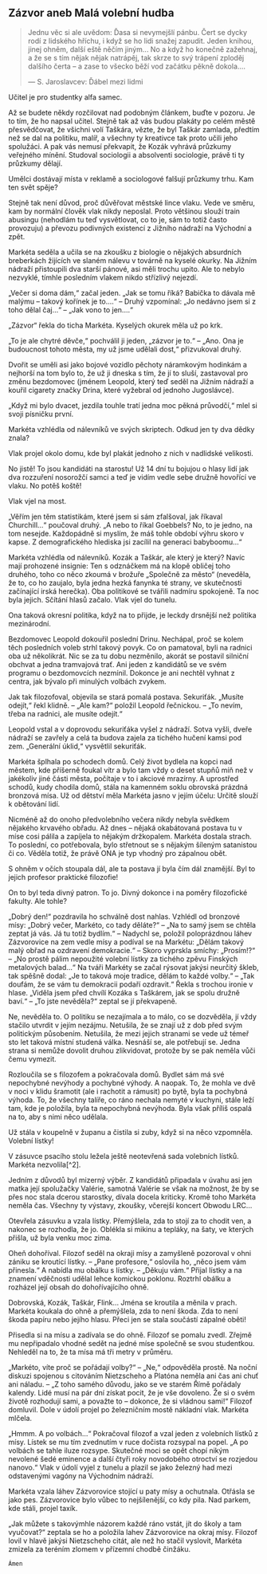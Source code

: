 ## Zázvor aneb Malá volební hudba

> Jednu věc si ale uvědom: Ďasa si nevymejšlí pánbu. Čert se dycky rodí z lidského hříchu, i když se ho lidi snažej zapudit. Jeden knihou, jinej ohněm, další eště něčím jiným... No a když ho konečně zažehnaj, a že se s tím nějak nějak natrápěj, tak skrze to svý trápení zploděj dalšího čerta – a zase to všecko běží vod začátku pěkně dokola....
>
> — S. Jaroslavcev: Ďábel mezi lidmi

Učitel je pro studentky alfa samec.

Až se budete někdy rozčilovat nad podobným článkem, buďte v pozoru. Je to tím, že ho napsal učitel. Stejně tak až vás budou plakáty po celém městě přesvědčovat, že všichni volí Taškára, vězte, že byl Taškár zamlada, předtím než se dal na politiku, malíř, a všechny ty kreativce tak proto učili jeho spolužáci. A pak vás nemusí překvapit, že Kozák vyhrává průzkumy veřejného mínění. Studoval sociologii a absolventi sociologie, právě ti ty průzkumy dělají.

Umělci dostávají místa v reklamě a sociologové falšují průzkumy trhu. Kam ten svět spěje?

Stejně tak není důvod, proč důvěřovat městské lince vlaku. Vede ve směru, kam by normální člověk vlak nikdy neposlal. Proto většinou slouží train abusingu (nehodlám tu teď vysvětlovat, co to je, sám to totiž často provozuju) a převozu podivných existencí z Jižního nádraží na Východní a zpět.

Markéta seděla a učila se na zkoušku z biologie o nějakých absurdních breberkách žijících ve slaném nálevu v továrně na kyselé okurky. Na Jižním nádraží přistoupili dva starší pánové, asi měli trochu upito. Ale to nebylo nezvyklé, tímhle posledním vlakem nikdo střízlivý nejezdí.

„Večer si doma dám,“ začal jeden. „Jak se tomu říká? Babička to dávala mě malýmu – takový kořínek je to....“ – Druhý vzpomínal: „Jo nedávno jsem si z toho dělal čaj...“ – „Jak vono to jen....“

„Zázvor“ řekla do ticha Markéta. Kyselých okurek měla už po krk.

„To je ale chytré děvče,“ pochválil ji jeden, „zázvor je to.“ – „Ano. Ona je budoucnost tohoto města, my už jsme udělali dost,“ přizvukoval druhý.

Dvořit se uměli asi jako bojové vozidlo pěchoty náramkovým hodinkám a nejhorší na tom bylo to, že už ji dneska s tím, že jí to sluší, zastavoval pro změnu bezdomovec (jménem Leopold, který teď seděl na Jižním nádraží a kouřil cigarety značky Drina, které vyžebral od jednoho Jugoslávce).

„Když mi bylo dvacet, jezdila touhle tratí jedna moc pěkná průvodčí,“ mlel si svoji písničku první.

Markéta vzhlédla od nálevníků ve svých skriptech. Odkud jen ty dva dědky znala?

Vlak projel okolo domu, kde byl plakát jednoho z nich v nadlidské velikosti.

No jistě! To jsou kandidáti na starostu! Už 14 dní tu bojujou o hlasy lidí jak dva rozzuření nosorožčí samci a teď je vidím vedle sebe družně hovořící ve vlaku. No potěš koště!

Vlak vjel na most.

„Věřím jen těm statistikám, které jsem si sám zfalšoval, jak říkaval Churchill…“ poučoval druhý. „A nebo to říkal Goebbels? No, to je jedno, na tom nesejde. Každopádně si myslím, že máš tohle období výhru skoro v kapse. Z demografického hlediska jsi zacílil na generaci babyboomu…“

Markéta vzhlédla od nálevníků. Kozák a Taškár, ale který je který? Navíc mají prohozené insignie: Ten s odznáčkem má na klopě obličej toho druhého, toho co něco zkoumá v brožuře „Společně za město“ (neveděla, že to, co ho zaujalo, byla jedna hezká fanynka té strany, ve skutečnosti začínající irská herečka). Oba politikové se tvářili nadmíru spokojeně. Ta noc byla jejich. Sčítání hlasů začalo. Vlak vjel do tunelu.

Ona taková okresní politika, když na to přijde, je leckdy drsnější než politika mezinárodní.

Bezdomovec Leopold dokouřil poslední Drinu. Nechápal, proč se kolem těch posledních voleb strhl takový povyk. Co on pamatoval, byli na radnici oba už několikrát. Nic se za tu dobu nezměnilo, akorát se postavil silniční obchvat a jedna tramvajová trať. Ani jeden z kandidátů se ve svém programu o bezdomovcích nezmínil. Dokonce je ani nechtěl vyhnat z centra, jak bývalo při minulých volbách zvykem.

Jak tak filozofoval, objevila se stará pomalá postava. Sekuriťák. „Musíte odejít,“ řekl klidně. – „Ale kam?“ položil Leopold řečnickou. – „To nevím, třeba na radnici, ale musíte odejít.“

Leopold vstal a v doprovodu sekuriťáka vyšel z nádraží. Sotva vyšli, dveře nádraží se zavřely a celá ta budova zajela za tichého hučení kamsi pod zem. „Generální úklid,“ vysvětlil sekuriťák.

Markéta šplhala po schodech domů. Celý život bydlela na kopci nad městem, kde příšerně foukal vítr a bylo tam vždy o deset stupňů míň než v jakékoliv jiné části města, počítaje v to i akciové mrazírny. A uprostřed schodů, kudy chodila domů, stála na kamenném soklu obrovská prázdná bronzová mísa. Už od dětství měla Markéta jasno v jejím účelu: Určitě slouží k obětování lidí.

Nicméně až do onoho předvolebního večera nikdy nebyla svědkem nějakého krvavého obřadu. Až dnes – nějaká okabátovaná postava tu v míse cosi pálila a zapíjela to nějakým držkopalem. Markéta dostala strach. To poslední, co potřebovala, bylo střetnout se s nějakým šíleným satanistou či co. Věděla totiž, že právě ONA je typ vhodný pro zápalnou obět.

S ohněm v očích stoupala dál, ale ta postava jí byla čím dál znamější. Byl to jejich profesor praktické filozofie!

On to byl teda divný patron. To jo. Divný dokonce i na poměry filozofické fakulty. Ale tohle?

„Dobrý den!“ pozdravila ho schválně dost nahlas. Vzhlédl od bronzové mísy: „Dobrý večer, Markéto, co tady děláte?“ – „Na to samý jsem se chtěla zeptat já vás. Já tu totiž bydlím.“ – Nadychl se, položil poloprázdnou láhev Zázvorovice na zem vedle mísy a podíval se na Markétu: „Dělám takový malý obřad na ozdravení demokracie.“ – Skoro vyprskla smíchy: „Prosím!?“ – „No prostě pálim nepoužité volební lístky za tichého zpěvu Finských metalových balad…“ Na tváři Markéty se začal rýsovat jakýsi neurčitý škleb, tak spěšně dodal: „Je to taková moje tradice, dělám to každé volby.“ – „Tak doufám, že se vám tu demokracii podaří ozdravit.“ Řekla s trochou ironie v hlase. „Viděla jsem před chvílí Kozáka s Taškárem, jak se spolu družně baví.“ – „To jste nevěděla?“ zeptal se jí překvapeně.

Ne, nevěděla to. O politiku se nezajímala a to málo, co se dozvěděla, jí vždy stačilo utvrdit v jejím nezájmu. Netušila, že se znají už z dob před svým politickým působením. Netušila, že mezi jejich stranami se vede už témeř sto let taková místní studená válka. Nesnáší se, ale potřebují se. Jedna strana si nemůže dovolit druhou zlikvidovat, protože by se pak neměla vůči čemu vymezit.

Rozloučila se s filozofem a pokračovala domů. Bydlet sám má své nepochybné nevýhody a pochybné výhody. A naopak. To, že mohla ve dvě v noci v klidu šramotit (ale i rachotit a rámusit) po bytě, byla ta pochybná výhoda. To, že všechny talíře, co ráno nechala nemyté v kuchyni, stále leží tam, kde je položila, byla ta nepochybná nevýhoda. Byla však příliš ospalá na to, aby s nimi něco udělala.

Už stála v koupelně v županu a čistila si zuby, když si na něco vzpomněla. Volební lístky!

V zásuvce psacího stolu ležela ještě neotevřená sada volebních lístků. Markéta nezvolila[^2].

Jedním z důvodů byl mizerný výběr. Z kandidátů připadala v úvahu asi jen matka její spolužačky Valérie, samotná Valérie se však na možnost, že by se přes noc stala dcerou starostky, dívala docela kriticky. Kromě toho Markéta neměla čas. Všechny ty výstavy, zkoušky, včerejší koncert Obwodu LRC…

Otevřela zásuvku a vzala lístky. Přemýšlela, zda to stojí za to chodit ven, a nakonec se rozhodla, že jo. Oblékla si mikinu a tepláky, na šaty, ve kterých přišla, už byla venku moc zima.

Oheň dohoříval. Filozof seděl na okraji mísy a zamyšleně pozoroval v ohni zániku se kroutící lístky. – „Pane profesore,“ oslovila ho, „něco jsem vám přinesla.“ A nabídla mu obálku s lístky. – „Děkuju vám.“ Přijal lístky a na znamení vděčnosti udělal lehce komickou poklonu. Roztrhl obálku a rozházel její obsah do dohořívajícího ohně.

Dobrovská, Kozák, Taškár, Flink… Jména se kroutila a měnila v prach. Markéta koukala do ohně a přemýšlela, zda to není škoda. Zda to není škoda papíru nebo jejího hlasu. Přeci jen se stala součástí zápalné oběti!

Přisedla si na mísu a zadívala se do ohně. Filozof se pomalu zvedl. Zřejmě mu nepřipadalo vhodné sedět na jedné míse společně se svou studentkou. Nehleděl na to, že ta mísa má tři metry v průměru.

„Markéto, víte proč se pořádají volby?“ – „Ne,“ odpověděla prostě. Na noční diskuzi spojenou s citováním Nietzscheho a Platóna neměla ani čas ani chuť ani náladu. – „Z toho samého důvodu, jako se ve starém Římě pořádaly kalendy. Lidé musí na pár dní získat pocit, že je vše dovoleno. Že si o svém životě rozhodují sami, a považte to – dokonce, že si vládnou sami!“ Filozof domluvil. Dole v údolí projel po železničním mostě nákladní vlak. Markéta mlčela.

„Hmmm. A po volbách…“ Pokračoval filozof a vzal jeden z volebních lístků z mísy. Lístek se mu tím zvednutím v ruce dočista rozsypal na popel. „A po volbách se tahle iluze rozsype. Skutečné moci se opět chopí nikým nevolené šedé eminence a další čtyři roky novodobého otroctví se rozjedou nanovo.“ Vlak v údolí vyjel z tunelu a plazil se jako železný had mezi odstavenými vagóny na Východním nádraží.

Markéta vzala láhev Zázvorovice stojící u paty mísy a ochutnala. Otřásla se jako pes. Zázvorovice bylo vůbec to nejšílenější, co kdy pila. Nad parkem, kde stáli, projel taxík.

„Jak můžete s takovýmhle názorem každé ráno vstát, jít do školy a tam vyučovat?“ zeptala se ho a položila lahev Zázvorovice na okraj mísy. Filozof lovil v hlavě jakýsi Nietzscheho citát, ale než ho stačil vyslovit, Markéta zmizela za teréním zlomem v přízemní chodbě činžáku.

`Ámen`

[^z2]: A tady je dobré připomenout, že v Hlubočici mají místní (obecní) úřady o dost silnější pravomoci než v Čechách. Jedním z důsledků je i přímá volba starosty.

